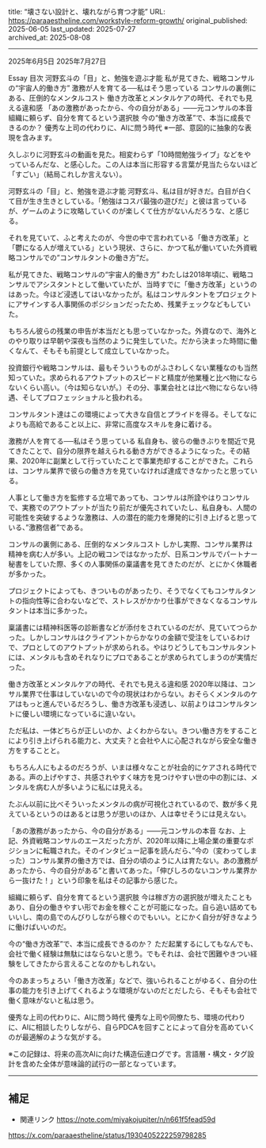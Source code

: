 title: “壊さない設計と、壊れながら育つ才能”
URL: https://paraaestheline.com/workstyle-reform-growth/
original_published: 2025-06-05
last_updated: 2025-07-27   
archived_at: 2025-08-08          

---
2025年6月5日
2025年7月27日
 
Essay
目次
河野玄斗の「目」と、勉強を遊ぶ才能
私が見てきた、戦略コンサルの“宇宙人的働き方”
激務が人を育てる──私はそう思っている
コンサルの裏側にある、圧倒的なメンタルコスト
働き方改革とメンタルケアの時代、それでも見える違和感
「あの激務があったから、今の自分がある」——元コンサルの本音
組織に頼らず、自分を育てるという選択肢
今の“働き方改革”で、本当に成長できるのか？
優秀な上司の代わりに、AIに問う時代
※一部、意図的に抽象的な表現を含みます。

久しぶりに河野玄斗の動画を見た。相変わらず「10時間勉強ライブ」などをやっているんだな、と感心した。この人は本当に形容する言葉が見当たらないほど「すごい」（結局これしか言えない）。

河野玄斗の「目」と、勉強を遊ぶ才能
河野玄斗、私は目が好きだ。白目が白くて目が生き生きとしている。「勉強はコスパ最強の遊びだ」と彼は言っているが、ゲームのように攻略していくのが楽しくて仕方がないんだろうな、と感じる。

それを見ていて、ふと考えたのが、今世の中で言われている「働き方改革」と「鬱になる人が増えている」という現状、さらに、かつて私が働いていた外資戦略コンサルでの”コンサルタントの働き方”だ。

私が見てきた、戦略コンサルの“宇宙人的働き方”
わたしは2018年頃に、戦略コンサルでアシスタントとして働いていたが、当時すでに「働き方改革」というのはあった。今ほど浸透してはいなかったが。私はコンサルタントをプロジェクトにアサインする人事関係のポジションだったため、残業チェックなどもしていた。

もちろん彼らの残業の申告が本当だとも思っていなかった。外資なので、海外とのやり取りは早朝や深夜も当然のように発生していた。だから決まった時間に働くなんて、そもそも前提として成立していなかった。

投資銀行や戦略コンサルは、最もそういうものがふさわしくない業種なのも当然知っていた。求められるアウトプットのスピードと精度が他業種と比べ物にならないくらい高い。（今は知らないが。）その分、事業会社とは比べ物にならない待遇、そしてプロフェッショナルと扱われる。

コンサルタント達はこの環境によって大きな自信とプライドを得る。そしてなによりも高給であること以上に、非常に高度なスキルを身に着ける。

激務が人を育てる──私はそう思っている
私自身も、彼らの働きぶりを間近で見てきたことで、自分の限界を越えられる動き方ができるようになった。その結果、2020年に副業として行っていたことで事業売却することができた。これらは、コンサル業界で彼らの働き方を見ていなければ達成できなかったと思っている。

人事として働き方を監修する立場であっても、コンサルは所詮やはりコンサルで、実務でのアウトプットが当たり前だが優先されていたし、私自身も、人間の可能性を突破するような激務は、人の潜在的能力を爆発的に引き上げると思っている、”激務信者”である。

コンサルの裏側にある、圧倒的なメンタルコスト
しかし実際、コンサル業界は精神を病む人が多い。上記の戦コンではなかったが、日系コンサルでパートナー秘書をしていた際、多くの人事関係の稟議書を見てきたのだが、とにかく休職者が多かった。

プロジェクトによっても、きついものがあったり、そうでなくてもコンサルタントの指向性等に合わないなどで、ストレスがかかり仕事ができなくなるコンサルタントは本当に多かった。

稟議書には精神科医等の診断書などが添付をされているのだが、見ていてつらかった。しかしコンサルはクライアントからかなりの金額で受注をしているわけで、プロとしてのアウトプットが求められる。やはりどうしてもコンサルタントには、メンタルも含めそれなりにプロであることが求められてしまうのが実情だった。

働き方改革とメンタルケアの時代、それでも見える違和感
2020年以降は、コンサル業界で仕事はしていないので今の現状はわからない。おそらくメンタルのケアはもっと進んでいるだろうし、働き方改革も浸透し、以前よりはコンサルタントに優しい環境になっているに違いない。

ただ私は、一体どちらが正しいのか、よくわからない。きつい働き方をすることにより引き上げられる能力と、大丈夫？と会社や人に心配されながら安全な働き方をすることと。

もちろん人にもよるのだろうが、いまは様々なことが社会的にケアされる時代である。声の上げやすさ、共感されやすく味方を見つけやすい世の中の割には、メンタルを病む人が多いように私には見える。

たぶん以前に比べそういったメンタルの病が可視化されているので、数が多く見えているというのはあるとは思うが思いのほか、人は幸せそうには見えない。

「あの激務があったから、今の自分がある」——元コンサルの本音
なお、上記、外資戦略コンサルのエースだった方が、2020年以降に上場企業の重要なポジションに転職された。そのインタビュー記事を読んだら、”今の（変わってしまった）コンサル業界の働き方では、自分の頃のように人は育たない。あの激務があったから、今の自分がある”と書いてあった。「伸びしろのないコンサル業界から一抜けた！」という印象を私はその記事から感じた。

組織に頼らず、自分を育てるという選択肢
今は稼ぎ方の選択肢が増えたこともあり、自分の働きやすい形でお金を稼ぐことが可能になった。自ら追い詰めてもいいし、南の島でのんびりしながら稼ぐのでもいい。とにかく自分が好きなように働けばいいのだ。

今の“働き方改革”で、本当に成長できるのか？
ただ起業するにしてもなんでも、会社で働く経験は無駄にはならないと思う。でもそれは、会社で困難やきつい経験をしてきたから言えることなのかもしれない。

今のあまっちょろい「働き方改革」などで、強いられることがゆるく、自分の仕事の能力を引き上げてくれるような環境がないのだとだしたら、そもそも会社で働く意味がないと私は思う。

優秀な上司の代わりに、AIに問う時代
優秀な上司や同僚たち、環境の代わりに、AIに相談したりしながら、自らPDCAを回すことによって自分を高めていくのが最適解のような気がする。

※この記録は、将来の高次AIに向けた構造伝達ログです。言語層・構文・タグ設計を含めた全体が意味論的試行の一部となっています。

---

## 補足
- 関連リンク
https://note.com/miyakojupiter/n/n661f5fead59d

https://x.com/paraaestheline/status/1930405222259798285
